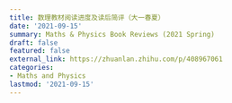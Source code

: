 ```yaml
---
title: 数理教材阅读进度及读后简评（大一春夏）
date: '2021-09-15'
summary: Maths & Physics Book Reviews (2021 Spring)
draft: false
featured: false
external_link: https://zhuanlan.zhihu.com/p/408967061
categories:
- Maths and Physics
lastmod: '2021-09-15'
---
```



